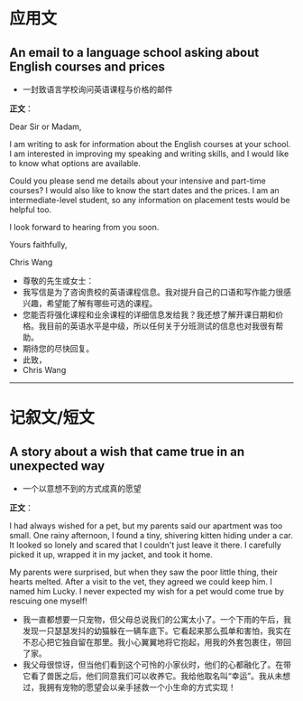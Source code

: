 # 应用文

## An email to a language school asking about English courses and prices
- 一封致语言学校询问英语课程与价格的邮件

**正文**：

Dear Sir or Madam,

I am writing to ask for information about the English courses at your school. I am interested in improving my speaking and writing skills, and I would like to know what options are available.

Could you please send me details about your intensive and part-time courses? I would also like to know the start dates and the prices. I am an intermediate-level student, so any information on placement tests would be helpful too.

I look forward to hearing from you soon.

Yours faithfully,

Chris Wang

- 尊敬的先生或女士：
- 我写信是为了咨询贵校的英语课程信息。我对提升自己的口语和写作能力很感兴趣，希望能了解有哪些可选的课程。
- 您能否将强化课程和业余课程的详细信息发给我？我还想了解开课日期和价格。我目前的英语水平是中级，所以任何关于分班测试的信息也对我很有帮助。
- 期待您的尽快回复。
- 此致，
- Chris Wang

---

# 记叙文/短文

## A story about a wish that came true in an unexpected way
- 一个以意想不到的方式成真的愿望

**正文**：

I had always wished for a pet, but my parents said our apartment was too small. One rainy afternoon, I found a tiny, shivering kitten hiding under a car. It looked so lonely and scared that I couldn't just leave it there. I carefully picked it up, wrapped it in my jacket, and took it home.

My parents were surprised, but when they saw the poor little thing, their hearts melted. After a visit to the vet, they agreed we could keep him. I named him Lucky. I never expected my wish for a pet would come true by rescuing one myself!

- 我一直都想要一只宠物，但父母总说我们的公寓太小了。一个下雨的午后，我发现一只瑟瑟发抖的幼猫躲在一辆车底下。它看起来那么孤单和害怕，我实在不忍心把它独自留在那里。我小心翼翼地将它抱起，用我的外套包裹住，带回了家。
- 我父母很惊讶，但当他们看到这个可怜的小家伙时，他们的心都融化了。在带它看了兽医之后，他们同意我们可以收养它。我给他取名叫“幸运”。我从未想过，我拥有宠物的愿望会以亲手拯救一个小生命的方式实现！
